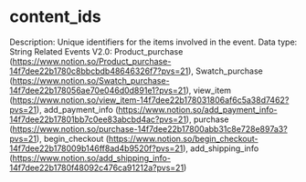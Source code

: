# content_ids

Description: Unique identifiers for the items involved in the event.
Data type: String
Related Events V2.0: Product_purchase (https://www.notion.so/Product_purchase-14f7dee22b1780c8bbcbdb48646326f7?pvs=21), Swatch_purchase (https://www.notion.so/Swatch_purchase-14f7dee22b178056ae70e046d0d891e1?pvs=21), 
view_item
 (https://www.notion.so/view_item-14f7dee22b178031806af6c5a38d7462?pvs=21), add_payment_info (https://www.notion.so/add_payment_info-14f7dee22b17801bb7c0ee83abcbd4ac?pvs=21), purchase (https://www.notion.so/purchase-14f7dee22b17800abb31c8e728e897a3?pvs=21), begin_checkout (https://www.notion.so/begin_checkout-14f7dee22b178009b146ff8ad4b9520f?pvs=21), add_shipping_info (https://www.notion.so/add_shipping_info-14f7dee22b1780f48092c476ca91212a?pvs=21)